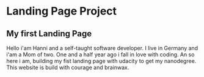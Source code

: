 # Landing Page Project

## My first Landing Page

Hello i'am Hanni and a self-taught software developer. I live in Germany and i'am a Mom of two. 
One and a half year ago i fall in love with coding. An so here i am, building my fist landing page with udacity to get my nanodegree. 
This website is build with courage and brainwax. 


